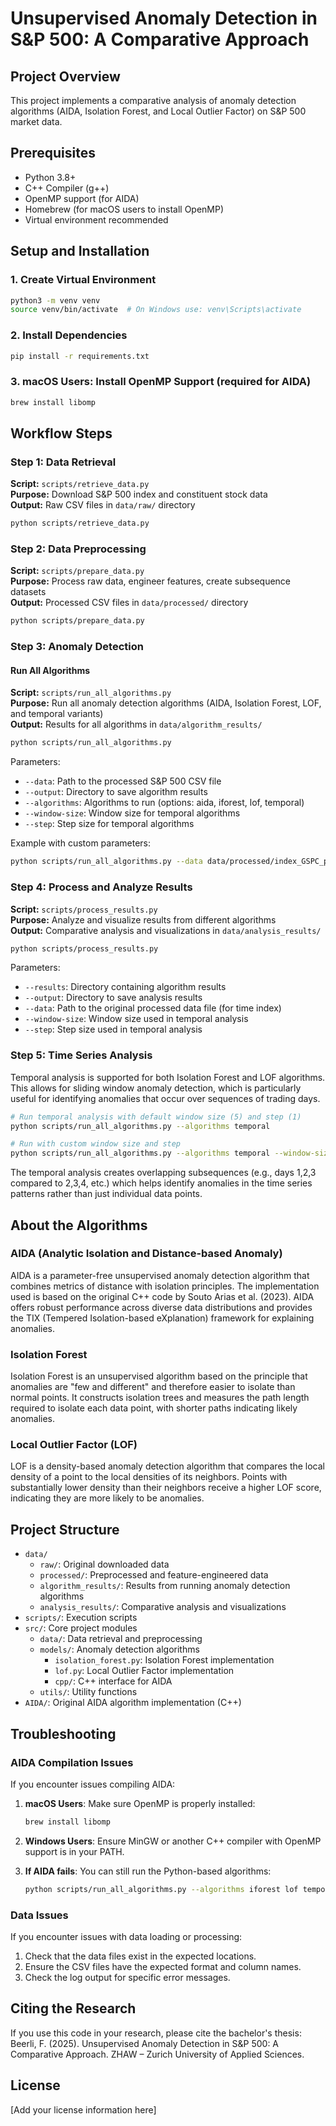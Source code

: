 # Unsupervised Anomaly Detection in S&P 500: A Comparative Approach

## Project Overview
This project implements a comparative analysis of anomaly detection algorithms (AIDA, Isolation Forest, and Local Outlier Factor) on S&P 500 market data.

## Prerequisites
- Python 3.8+
- C++ Compiler (g++)
- OpenMP support (for AIDA)
- Homebrew (for macOS users to install OpenMP)
- Virtual environment recommended

## Setup and Installation

### 1. Create Virtual Environment
```bash
python3 -m venv venv
source venv/bin/activate  # On Windows use: venv\Scripts\activate
```

### 2. Install Dependencies
```bash
pip install -r requirements.txt
```

### 3. macOS Users: Install OpenMP Support (required for AIDA)
```bash
brew install libomp
```

## Workflow Steps

### Step 1: Data Retrieval
**Script:** `scripts/retrieve_data.py`  
**Purpose:** Download S&P 500 index and constituent stock data  
**Output:** Raw CSV files in `data/raw/` directory
```bash
python scripts/retrieve_data.py
```

### Step 2: Data Preprocessing
**Script:** `scripts/prepare_data.py`  
**Purpose:** Process raw data, engineer features, create subsequence datasets  
**Output:** Processed CSV files in `data/processed/` directory
```bash
python scripts/prepare_data.py
```

### Step 3: Anomaly Detection

#### Run All Algorithms
**Script:** `scripts/run_all_algorithms.py`  
**Purpose:** Run all anomaly detection algorithms (AIDA, Isolation Forest, LOF, and temporal variants)  
**Output:** Results for all algorithms in `data/algorithm_results/`
```bash
python scripts/run_all_algorithms.py
```

Parameters:
- `--data`: Path to the processed S&P 500 CSV file
- `--output`: Directory to save algorithm results
- `--algorithms`: Algorithms to run (options: aida, iforest, lof, temporal)
- `--window-size`: Window size for temporal algorithms
- `--step`: Step size for temporal algorithms

Example with custom parameters:
```bash
python scripts/run_all_algorithms.py --data data/processed/index_GSPC_processed.csv --output data/custom_results --algorithms iforest lof --window-size 10 --step 2
```

### Step 4: Process and Analyze Results
**Script:** `scripts/process_results.py`  
**Purpose:** Analyze and visualize results from different algorithms  
**Output:** Comparative analysis and visualizations in `data/analysis_results/`
```bash
python scripts/process_results.py
```

Parameters:
- `--results`: Directory containing algorithm results
- `--output`: Directory to save analysis results
- `--data`: Path to the original processed data file (for time index)
- `--window-size`: Window size used in temporal analysis
- `--step`: Step size used in temporal analysis

### Step 5: Time Series Analysis
Temporal analysis is supported for both Isolation Forest and LOF algorithms. This allows for sliding window anomaly detection, which is particularly useful for identifying anomalies that occur over sequences of trading days.

```bash
# Run temporal analysis with default window size (5) and step (1)
python scripts/run_all_algorithms.py --algorithms temporal

# Run with custom window size and step
python scripts/run_all_algorithms.py --algorithms temporal --window-size 3 --step 1
```

The temporal analysis creates overlapping subsequences (e.g., days 1,2,3 compared to 2,3,4, etc.) which helps identify anomalies in the time series patterns rather than just individual data points.

## About the Algorithms

### AIDA (Analytic Isolation and Distance-based Anomaly)
AIDA is a parameter-free unsupervised anomaly detection algorithm that combines metrics of distance with isolation principles. The implementation used is based on the original C++ code by Souto Arias et al. (2023). AIDA offers robust performance across diverse data distributions and provides the TIX (Tempered Isolation-based eXplanation) framework for explaining anomalies.

### Isolation Forest
Isolation Forest is an unsupervised algorithm based on the principle that anomalies are "few and different" and therefore easier to isolate than normal points. It constructs isolation trees and measures the path length required to isolate each data point, with shorter paths indicating likely anomalies.

### Local Outlier Factor (LOF)
LOF is a density-based anomaly detection algorithm that compares the local density of a point to the local densities of its neighbors. Points with substantially lower density than their neighbors receive a higher LOF score, indicating they are more likely to be anomalies.

## Project Structure
- `data/`
  - `raw/`: Original downloaded data
  - `processed/`: Preprocessed and feature-engineered data
  - `algorithm_results/`: Results from running anomaly detection algorithms
  - `analysis_results/`: Comparative analysis and visualizations
- `scripts/`: Execution scripts
- `src/`: Core project modules
  - `data/`: Data retrieval and preprocessing
  - `models/`: Anomaly detection algorithms
    - `isolation_forest.py`: Isolation Forest implementation
    - `lof.py`: Local Outlier Factor implementation
    - `cpp/`: C++ interface for AIDA
  - `utils/`: Utility functions
- `AIDA/`: Original AIDA algorithm implementation (C++)

## Troubleshooting

### AIDA Compilation Issues
If you encounter issues compiling AIDA:

1. **macOS Users**: Make sure OpenMP is properly installed:
   ```bash
   brew install libomp
   ```

2. **Windows Users**: Ensure MinGW or another C++ compiler with OpenMP support is in your PATH.

3. **If AIDA fails**: You can still run the Python-based algorithms:
   ```bash
   python scripts/run_all_algorithms.py --algorithms iforest lof temporal
   ```

### Data Issues
If you encounter issues with data loading or processing:

1. Check that the data files exist in the expected locations.
2. Ensure the CSV files have the expected format and column names.
3. Check the log output for specific error messages.

## Citing the Research
If you use this code in your research, please cite the bachelor's thesis:
Beerli, F. (2025). Unsupervised Anomaly Detection in S&P 500: A Comparative Approach. ZHAW – Zurich University of Applied Sciences.

## License
[Add your license information here]